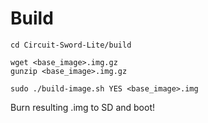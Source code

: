 # Build
```
cd Circuit-Sword-Lite/build

wget <base_image>.img.gz
gunzip <base_image>.img.gz

sudo ./build-image.sh YES <base_image>.img
```

Burn resulting .img to SD and boot!
